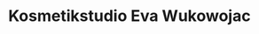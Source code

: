 ---
title: "Kosmetikstudio Eva Wukowojac"
url: /mellrichstadt/kosmetikstudio-eva-wukowojac/
shop: Kosmetik
---
